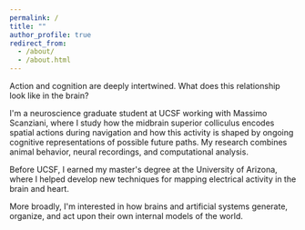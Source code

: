 ```yaml
---
permalink: /
title: ""
author_profile: true
redirect_from: 
  - /about/
  - /about.html
---
```


Action and cognition are deeply intertwined. What does this relationship look like in the brain?

I'm a neuroscience graduate student at UCSF working with Massimo Scanziani, where I study how the midbrain superior colliculus encodes spatial actions during navigation and how this activity is shaped by ongoing cognitive representations of possible future paths. My research combines animal behavior, neural recordings, and computational analysis.

Before UCSF, I earned my master's degree at the University of Arizona, where I helped develop new techniques for mapping electrical activity in the brain and heart.

More broadly, I'm interested in how brains and artificial systems generate, organize, and act upon their own internal models of the world.
